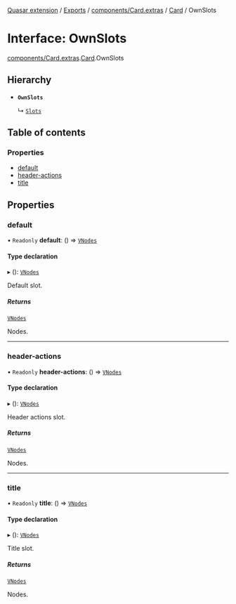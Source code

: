 [Quasar extension](../index.md) / [Exports](../modules.md) / [components/Card.extras](../modules/components_Card_extras.md) / [Card](../modules/components_Card_extras.Card.md) / OwnSlots

# Interface: OwnSlots

[components/Card.extras](../modules/components_Card_extras.md).[Card](../modules/components_Card_extras.Card.md).OwnSlots

## Hierarchy

- **`OwnSlots`**

  ↳ [`Slots`](components_Card_extras.Card.Slots.md)

## Table of contents

### Properties

- [default](components_Card_extras.Card.OwnSlots.md#default)
- [header-actions](components_Card_extras.Card.OwnSlots.md#header-actions)
- [title](components_Card_extras.Card.OwnSlots.md#title)

## Properties

### default

• `Readonly` **default**: () => [`VNodes`](../modules/components_api_misc.md#vnodes)

#### Type declaration

▸ (): [`VNodes`](../modules/components_api_misc.md#vnodes)

Default slot.

##### Returns

[`VNodes`](../modules/components_api_misc.md#vnodes)

Nodes.

___

### header-actions

• `Readonly` **header-actions**: () => [`VNodes`](../modules/components_api_misc.md#vnodes)

#### Type declaration

▸ (): [`VNodes`](../modules/components_api_misc.md#vnodes)

Header actions slot.

##### Returns

[`VNodes`](../modules/components_api_misc.md#vnodes)

Nodes.

___

### title

• `Readonly` **title**: () => [`VNodes`](../modules/components_api_misc.md#vnodes)

#### Type declaration

▸ (): [`VNodes`](../modules/components_api_misc.md#vnodes)

Title slot.

##### Returns

[`VNodes`](../modules/components_api_misc.md#vnodes)

Nodes.
